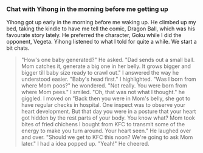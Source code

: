 ### Chat with Yihong in the morning before me getting up
Yihong got up early in the morning before me waking up. He climbed up my bed, taking the kindle to have me tell the comic, Dragon Ball, which was his favourate story lately. He preferred the character, Goku while I did the opponent, Vegeta. Yihong listened to what I told for quite a while. We start a bit chats. 

> "How's one baby generated?" He asked.
> "Dad sends out a small ball. Mom catches it, generate a big one in her belly. It grows bigger and bigger till baby size ready to crawl out." I answered the way he understood easier. 
> "Baby's head first." I highlighted.
> "Was I born from where Mom poos?" he wondered.
> "Not really. You were born from where Mom pees." I smiled.
> "Oh, that was not what I thought." he giggled.
> I moved on "Back then you were in Mom's belly, she got to have regular checks in hospital. One inspect was to observe your heart development. But that day you were in a posture that your heart got hidden by the rest parts of your body. You know what? Mom took bites of fried chichens I bought from KFC to transmit some of the energy to make you turn around. Your heart seen."
> He laughed over and over.
> "Should we get to KFC this noon? We're going to ask Mom later." I had a idea popped up.
> "Yeah!" He cheered.


